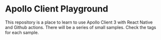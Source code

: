 # Apollo Client Playground

This repository is a place to learn to use Apollo Client 3 with React Native and Github actions. There will be a series of small samples. Check the tags for each sample.
